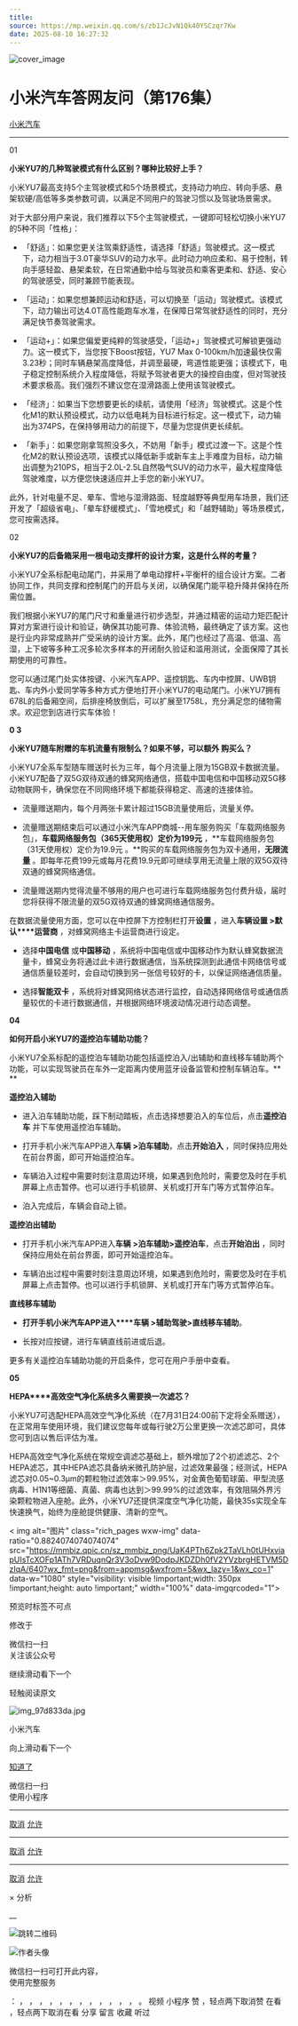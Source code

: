 ```yaml
---
title: 
source: https://mp.weixin.qq.com/s/zb1JcJvN1Qk40YSCzqr7Kw
date: 2025-08-10 16:27:32
---
```


![cover_image](images/img_8d3da865.jpg)


#  小米汽车答网友问（第176集）


[ 小米汽车 ](<javascript:void\(0\);>)

______

01

**小米YU7的几种驾驶模式有什么区别？哪种比较好上手？**

小米YU7最高支持5个主驾驶模式和5个场景模式，支持动力响应、转向手感、悬架软硬/高低等多类参数可调，以满足不同用户的驾驶习惯以及驾驶场景需求。

对于大部分用户来说，我们推荐以下5个主驾驶模式，一键即可轻松切换小米YU7的5种不同「性格」：

  * 「舒适」：如果您更关注驾乘舒适性，请选择「舒适」驾驶模式。这一模式下，动力相当于3.0T豪华SUV的动力水平。此时动力响应柔和、易于控制，转向手感轻盈、悬架柔软，在日常通勤中给与驾驶员和乘客更柔和、舒适、安心的驾驶感受，同时兼顾节能表现。

  * 「运动」：如果您想兼顾运动和舒适，可以切换至「运动」驾驶模式。该模式下，动力输出可达4.0T高性能跑车水准，在保障日常驾驶舒适性的同时，充分满足快节奏驾驶需求。

  * 「运动+」：如果您偏爱更纯粹的驾驶感受，「运动+」驾驶模式可解锁更强动力。这一模式下，当您按下Boost按钮，YU7 Max 0-100km/h加速最快仅需3.23秒；同时车辆悬架高度降低，并调至最硬，弯道性能更强；该模式下，电子稳定控制系统介入程度降低，将赋予驾驶者更大的操控自由度，但对驾驶技术要求极高。我们强烈不建议您在湿滑路面上使用该驾驶模式。

  * 「经济」：如果当下您想要更长的续航，请使用「经济」驾驶模式。这是个性化M1的默认预设模式，动力以低电耗为目标进行标定。这一模式下，动力输出为374PS，在保持够用动力的前提下，尽量为您提供更长续航。

  * 「新手」：如果您刚拿驾照没多久，不妨用「新手」模式过渡一下。这是个性化M2的默认预设选项，该模式以降低新手或新车主上手难度为目标，动力输出调整为210PS，相当于2.0L-2.5L自然吸气SUV的动力水平，最大程度降低驾驶难度，以方便您快速适应并上手您的新小米YU7。  

此外，针对电量不足、晕车、雪地与湿滑路面、轻度越野等典型用车场景，我们还开发了「超级省电」、「晕车舒缓模式」、「雪地模式」和「越野辅助」等场景模式，您可按需选择。

02

**小米YU7的后备箱采用一根电动支撑杆的设计方案，这是什么样的考量？**

小米YU7全系标配电动尾门，并采用了单电动撑杆+平衡杆的组合设计方案。二者协同工作，共同支撑和控制尾门的开启与关闭，以确保尾门能平稳升降并保持在所需位置。

我们根据小米YU7的尾门尺寸和重量进行初步选型，并通过精密的运动力矩匹配计算对方案进行设计和验证，确保其功能可靠、体验流畅，最终确定了该方案。这也是行业内非常成熟并广受采纳的设计方案。此外，尾门也经过了高温、低温、高湿，上下坡等多种工况多轮次多样本的开闭耐久验证和滥用测试，全面保障了其长期使用的可靠性。

您可以通过尾门处实体按键、小米汽车APP、遥控钥匙、车内中控屏、UWB钥匙、车内外小爱同学等多种方式方便地打开小米YU7的电动尾门。小米YU7拥有678L的后备厢空间，后排座椅放倒后，可以扩展至1758L，充分满足您的储物需求。欢迎您到店进行实车体验！

**0 3**

**小米YU7随车附赠的车机流量有限制么？如果不够，可以额外 购买么？**

小米YU7全系车型随车赠送时长为三年，每个月流量上限为15GB双卡数据流量。小米YU7配备了双5G双待双通的蜂窝网络通信，搭载中国电信和中国移动双5G移动物联网卡，确保您在不同网络环境下都能获得稳定、高速的连接体验。

  * 流量赠送期内，每个月两张卡累计超过15GB流量使用后，流量关停。

  * 流量赠送期结束后可以通过小米汽车APP商城--用车服务购买「车载网络服务包」，**车载网络服务包（365天使用权）定价为199元** ，**车载网络服务包（31天使用权）定价为19.9元 。**购买的车载网络服务包为双卡通用，**无限流量** 。即每年花费199元或每月花费19.9元即可继续享用无流量上限的双5G双待双通的蜂窝网络通信。

  * 流量赠送期内觉得流量不够用的用户也可进行车载网络服务包付费升级，届时您将获得不限流量的双5G双待双通的蜂窝网络通信服务。

在数据流量使用方面，您可以在中控屏下方控制栏打开**设置** ，进入**车辆设置 >默认****运营商** ，对蜂窝网络主卡运营商进行设定。

  * 选择**中国电信** 或**中国移动** ，系统将中国电信或中国移动作为默认蜂窝数据流量卡，蜂窝业务将通过此卡进行数据通信，当系统探测到此通信卡网络信号或通信质量较差时，会自动切换到另一张信号较好的卡，以保证网络通信质量。

  * 选择**智能双卡** ，系统将对蜂窝网络状态进行监控，自动选择网络信号或通信质量较优的卡进行数据通信，并根据网络环境波动情况进行动态调整。

**04**

**如何开启小米YU7的****遥控泊车辅助****功能？**

小米YU7全系标配的遥控泊车辅助功能包括遥控泊入/出辅助和直线移车辅助两个功能，可以实现驾驶员在车外一定距离内使用蓝牙设备监管和控制车辆泊车。**  
**

**遥控泊入辅助**

  * 进入泊车辅助功能，踩下制动踏板，点击选择想要泊入的车位后，点击**遥控泊车** 并下车使用遥控泊车辅助。

  * 打开手机小米汽车APP进入**车辆 >泊车辅助**，点击**开始泊入** ，同时保持应用处在前台界面，即可开始遥控泊车。

  * 车辆泊入过程中需要时刻注意周边环境，如果遇到危险时，需要您及时在手机屏幕上点击暂停。也可以进行手机锁屏、关机或打开车门等方式暂停泊车。

  * 泊入完成后，车辆会自动上锁。

**遥控泊出辅助**

  * 打开手机小米汽车APP进入**车辆 >泊车辅助>遥控泊车**，点击**开始泊出** ，同时保持应用处在前台界面，即可开始遥控泊车。

  * 车辆泊出过程中需要时刻注意周边环境，如果遇到危险时，需要您及时在手机屏幕上点击暂停。也可以进行手机锁屏、关机或打开车门等方式暂停泊车。

**直线移车辅助**

  * **打开手机小米汽车APP进入****车辆 >辅助驾驶>直线移车辅助**。

  * 长按对应按键，进行车辆直线前进或后退。

更多有关遥控泊车辅助功能的开启条件，您可在用户手册中查看。

**05**

**HEPA****高效空气净化系统多久需要换一次滤芯？**

小米YU7可选配HEPA高效空气净化系统（在7月31日24:00前下定将全系赠送），在正常用车使用环境，我们建议您每年或每行驶2万公里更换一次滤芯即可，具体您可到店以售后评估为准。

HEPA高效空气净化系统在常规空调滤芯基础上，额外增加了2个初滤滤芯、2个HEPA滤芯，其中HEPA滤芯具备纳米微孔防护层，过滤效果最强；经测试，HEPA滤芯对0.05~0.3μm的颗粒物过滤效率＞99.95%，对金黄色葡萄球菌、甲型流感病毒、H1N1等细菌、真菌、病毒也达到＞99.99%的过滤效率，有效阻隔外界污染颗粒物进入座舱。此外，小米YU7还提供深度空气净化功能，最快35s实现全车快速换气，始终为座舱提供健康、清新的空气。

  

  

  

  

< img alt="图片" class="rich_pages wxw-img" data-ratio="0.8824074074074074" src="https://mmbiz.qpic.cn/sz_mmbiz_png/UaK4PTh6Zpk2TaVLh0tUHxviapUIsTcXOFp1ATh7VRDuqnQr3V3oDvw9DodpJKDZDh0fV2YVzbrgHETVM5DzIqA/640?wx_fmt=png&from=appmsg&wxfrom=5&wx_lazy=1&wx_co=1" data-w="1080" style="visibility: visible !important;width: 350px !important;height: auto !important;" width="100%" data-imgqrcoded="1">[](<>)

预览时标签不可点

修改于

微信扫一扫  
关注该公众号

继续滑动看下一个

轻触阅读原文

![img_97d833da.jpg](images/img_97d833da.jpg)

小米汽车 

向上滑动看下一个

[知道了](<javascript:;>)

微信扫一扫  
使用小程序

****

[取消](<javascript:void\(0\);>) [允许](<javascript:void\(0\);>)

****

[取消](<javascript:void\(0\);>) [允许](<javascript:void\(0\);>)

****

[取消](<javascript:void\(0\);>) [允许](<javascript:void\(0\);>)

× 分析

__

![跳转二维码]()

![作者头像](images/img_97d833da.jpg)

微信扫一扫可打开此内容，  
使用完整服务

： ， ， ， ， ， ， ， ， ， ， ， ， 。 视频 小程序 赞 ，轻点两下取消赞 在看 ，轻点两下取消在看 分享 留言 收藏 听过
